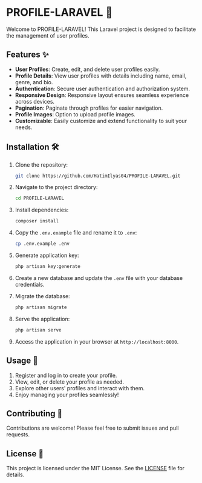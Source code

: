 # PROFILE-LARAVEL 🚀

Welcome to PROFILE-LARAVEL! This Laravel project is designed to facilitate the management of user profiles.

## Features ✨

- **User Profiles**: Create, edit, and delete user profiles easily.
- **Profile Details**: View user profiles with details including name, email, genre, and bio.
- **Authentication**: Secure user authentication and authorization system.
- **Responsive Design**: Responsive layout ensures seamless experience across devices.
- **Pagination**: Paginate through profiles for easier navigation.
- **Profile Images**: Option to upload profile images.
- **Customizable**: Easily customize and extend functionality to suit your needs.

## Installation 🛠️

1. Clone the repository:

    ```bash
    git clone https://github.com/HatimIlyas04/PROFILE-LARAVEL.git
    ```

2. Navigate to the project directory:

    ```bash
    cd PROFILE-LARAVEL
    ```

3. Install dependencies:

    ```bash
    composer install
    ```

4. Copy the `.env.example` file and rename it to `.env`:

    ```bash
    cp .env.example .env
    ```

5. Generate application key:

    ```bash
    php artisan key:generate
    ```

6. Create a new database and update the `.env` file with your database credentials.

7. Migrate the database:

    ```bash
    php artisan migrate
    ```

8. Serve the application:

    ```bash
    php artisan serve
    ```

9. Access the application in your browser at `http://localhost:8000`.

## Usage 🚀

1. Register and log in to create your profile.
2. View, edit, or delete your profile as needed.
3. Explore other users' profiles and interact with them.
4. Enjoy managing your profiles seamlessly!

## Contributing 🤝

Contributions are welcome! Please feel free to submit issues and pull requests.

## License 📝

This project is licensed under the MIT License. See the [LICENSE](LICENSE) file for details.
